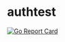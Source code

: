 # authtest

[![Go Report Card](https://goreportcard.com/badge/github.com/mlctrez/authtest)](https://goreportcard.com/report/github.com/mlctrez/authtest)

